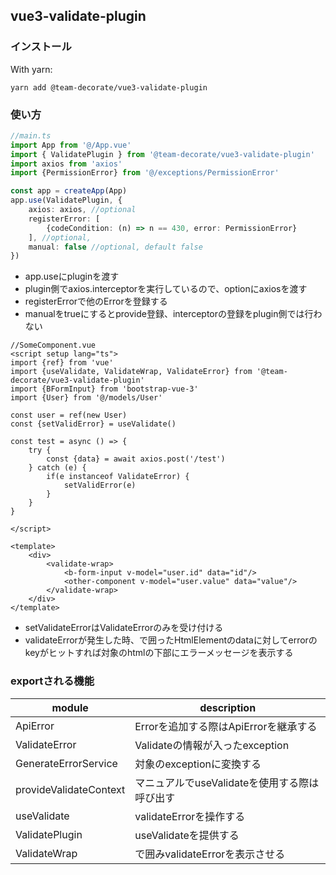 ## vue3-validate-plugin
### インストール
With yarn:

 	yarn add @team-decorate/vue3-validate-plugin

### 使い方

```typescript
//main.ts
import App from '@/App.vue'
import { ValidatePlugin } from '@team-decorate/vue3-validate-plugin'
import axios from 'axios'
import {PermissionError} from '@/exceptions/PermissionError'

const app = createApp(App)
app.use(ValidatePlugin, {
    axios: axios, //optional
	registerError: [
		{codeCondition: (n) => n == 430, error: PermissionError}
	], //optional,
    manual: false //optional, default false
})
```
- app.useにpluginを渡す
- plugin側でaxios.interceptorを実行しているので、optionにaxiosを渡す
- registerErrorで他のErrorを登録する
- manualをtrueにするとprovide登録、interceptorの登録をplugin側では行わない

```vue
//SomeComponent.vue
<script setup lang="ts">
import {ref} from 'vue'
import {useValidate, ValidateWrap, ValidateError} from '@team-decorate/vue3-validate-plugin'
import {BFormInput} from 'bootstrap-vue-3'
import {User} from '@/models/User'

const user = ref(new User)
const {setValidError} = useValidate()

const test = async () => {
    try {
        const {data} = await axios.post('/test')
    } catch (e) {
        if(e instanceof ValidateError) {
            setValidError(e)
        }
    }
}

</script>

<template>
    <div>
        <validate-wrap>
            <b-form-input v-model="user.id" data="id"/>
            <other-component v-model="user.value" data="value"/>
        </validate-wrap>
    </div>
</template>

```
- setValidateErrorはValidateErrorのみを受け付ける
- validateErrorが発生した時、<validate-wrap>で囲ったHtmlElementのdataに対してerrorのkeyがヒットすれば対象のhtmlの下部にエラーメッセージを表示する

### exportされる機能
| module | description |
|--|--|
| ApiError | Errorを追加する際はApiErrorを継承する |
| ValidateError | Validateの情報が入ったexception |
| GenerateErrorService | 対象のexceptionに変換する |
| provideValidateContext | マニュアルでuseValidateを使用する際は呼び出す |
| useValidate | validateErrorを操作する |
| ValidatePlugin | useValidateを提供する |
| ValidateWrap | <validate-wrap>で囲みvalidateErrorを表示させる |

